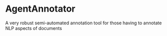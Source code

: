 # AgentAnnotator
A very robust semi-automated annotation tool for those having to annotate NLP aspects of documents
